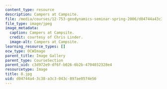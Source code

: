 ```yaml
---
content_type: resource
description: Campers at Campsite.
file: /media/courses/12-753-geodynamics-seminar-spring-2006/d04744a43c38a3c3043c897ae0574e56_8.jpg
file_type: image/jpeg
image_metadata:
  caption: Campers at Campsite.
  credit: courtesy of Chris Linder.
  image-alt: Campers at Campsite.
learning_resource_types: []
ocw_type: OCWImage
parent_title: Image Gallery
parent_type: CourseSection
parent_uid: c3d972e9-df6f-b026-6b2b-4704032328e4
resourcetype: Image
title: 8.jpg
uid: d04744a4-3c38-a3c3-043c-897ae0574e56
---
```

